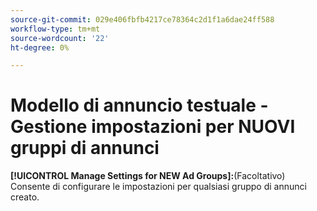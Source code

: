 ```yaml
---
source-git-commit: 029e406fbfb4217ce78364c2d1f1a6dae24ff588
workflow-type: tm+mt
source-wordcount: '22'
ht-degree: 0%

---
```

# Modello di annuncio testuale - Gestione impostazioni per NUOVI gruppi di annunci

**[!UICONTROL Manage Settings for NEW Ad Groups]:**(Facoltativo) Consente di configurare le impostazioni per qualsiasi gruppo di annunci creato.

